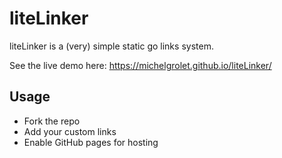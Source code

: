 # liteLinker
liteLinker is a (very) simple static go links system.

See the live demo here: https://michelgrolet.github.io/liteLinker/

## Usage
- Fork the repo
- Add your custom links
- Enable GitHub pages for hosting
